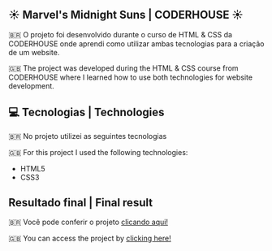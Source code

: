 ## ☀️ Marvel's Midnight Suns | CODERHOUSE ☀️

🇧🇷  O projeto foi desenvolvido durante o curso de HTML & CSS da CODERHOUSE onde aprendi como utilizar ambas tecnologias para a criação de um website.

🇬🇧 The project was developed during the HTML & CSS course from CODERHOUSE where I learned how to use both technologies for website development.




## 💻 Tecnologias | Technologies

🇧🇷 No projeto utilizei as seguintes tecnologias

🇬🇧 For this project I used the following technologies:

- HTML5
- CSS3


## Resultado final | Final result

🇧🇷 Você pode conferir o projeto [clicando aqui!](https://projetofinal-coderhouse-seven.vercel.app/)

🇬🇧 You can access the project by [clicking here!](https://projetofinal-coderhouse-seven.vercel.app/)
